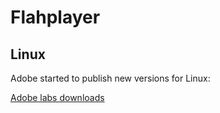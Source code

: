 # Flahplayer

## Linux

Adobe started to publish new versions for Linux:

[Adobe labs downloads][adobe-labs-downloads]

[adobe-labs-downloads]: http://labs.adobe.com/downloads/flashplayer.html
